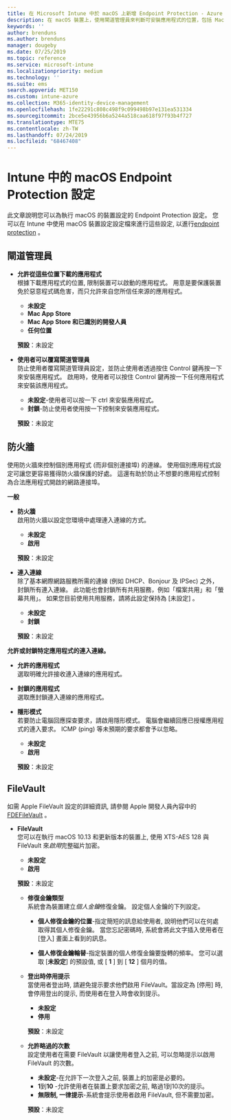 ```yaml
---
title: 在 Microsoft Intune 中於 macOS 上新增 Endpoint Protection - Azure | Microsoft Docs
description: 在 macOS 裝置上，使用閘道管理員來判斷可安裝應用程式的位置，包括 Mac App Store。 此外，也使用 Microsoft Intune 來啟用或設定防火牆以允許特定應用程式、封鎖特定應用程式、使用隱形模式，甚至是封鎖特定類型的連入連線。
keywords: ''
author: brenduns
ms.author: brenduns
manager: dougeby
ms.date: 07/25/2019
ms.topic: reference
ms.service: microsoft-intune
ms.localizationpriority: medium
ms.technology: ''
ms.suite: ems
search.appverid: MET150
ms.custom: intune-azure
ms.collection: M365-identity-device-management
ms.openlocfilehash: 1fe22291c808c498f9c099498b97e131ea531334
ms.sourcegitcommit: 2bce5e43956b6a5244a518caa618f97f93b4f727
ms.translationtype: MTE75
ms.contentlocale: zh-TW
ms.lasthandoff: 07/24/2019
ms.locfileid: "68467408"
---
```

# <a name="macos-endpoint-protection-settings-in-intune"></a>Intune 中的 macOS Endpoint Protection 設定  

此文章說明您可以為執行 macOS 的裝置設定的 Endpoint Protection 設定。 您可以在 Intune 中使用 macOS 裝置設定設定檔來進行這些設定, 以進行[endpoint protection](endpoint-protection-configure.md) 。  

## <a name="gatekeeper"></a>閘道管理員  

- **允許從這些位置下載的應用程式**  
  根據下載應用程式的位置, 限制裝置可以啟動的應用程式。 用意是要保護裝置免於惡意程式碼危害，而只允許來自您所信任來源的應用程式。  

  - **未設定**  
  - **Mac App Store**  
  - **Mac App Store 和已識別的開發人員**  
  - **任何位置**  

  **預設**：未設定  

- **使用者可以覆寫閘道管理員**  
  防止使用者覆寫閘道管理員設定，並防止使用者透過按住 Control 鍵再按一下來安裝應用程式。 啟用時，使用者可以按住 Control 鍵再按一下任何應用程式來安裝該應用程式。  
 
  - **未設定**-使用者可以按一下 ctrl 來安裝應用程式。  
  - **封鎖**-防止使用者使用按一下控制來安裝應用程式。  

  **預設**：未設定  

## <a name="firewall"></a>防火牆  

使用防火牆來控制個別應用程式 (而非個別連接埠) 的連線。 使用個別應用程式設定可讓您更容易獲得防火牆保護的好處。 這還有助於防止不想要的應用程式控制為合法應用程式開啟的網路連接埠。  

**一般**
- **防火牆**  
  啟用防火牆以設定您環境中處理連入連線的方式。  
  - **未設定**  
  - **啟用**  

  **預設**：未設定  

- **連入連線**  
  除了基本網際網路服務所需的連線 (例如 DHCP、Bonjour 及 IPSec) 之外，封鎖所有連入連線。 此功能也會封鎖所有共用服務，例如「檔案共用」和「螢幕共用」。 如果您目前使用共用服務，請將此設定保持為 [未設定]  。  
  - **未設定**  
  - **封鎖**  

  **預設**：未設定  

**允許或封鎖特定應用程式的連入連線。**  

  - **允許的應用程式**  
    選取明確允許接收連入連線的應用程式。  

  - **封鎖的應用程式**  
    選取應封鎖連入連線的應用程式。  

  - **隱形模式**  
    若要防止電腦回應探查要求，請啟用隱形模式。 電腦會繼續回應已授權應用程式的連入要求。 ICMP (ping) 等未預期的要求都會予以忽略。  
    - **未設定**  
    - **啟用**  

    **預設**：未設定  

## <a name="filevault"></a>FileVault  
如需 Apple FileVault 設定的詳細資訊, 請參閱 Apple 開發人員內容中的[FDEFileVault](https://developer.apple.com/documentation/devicemanagement/fdefilevault) 。 

- **FileVault**  
  您可以在執行 macOS 10.13 和更新版本的裝置上, 使用 XTS-AES 128 與 FileVault 來*啟用*完整磁片加密。  
  - **未設定**  
  - **啟用**  

  **預設**：未設定  

  - **修復金鑰類型**  
    系統會為裝置建立*個人金鑰*修復金鑰。 設定個人金鑰的下列設定。  

    - **個人修復金鑰的位置**-指定簡短的訊息給使用者, 說明他們可以在何處取得其個人修復金鑰。 當您忘記密碼時, 系統會將此文字插入使用者在 [登入] 畫面上看到的訊息。  
      
    - **個人修復金鑰輪替**-指定裝置的個人修復金鑰要旋轉的頻率。 您可以選取 [**未設定**] 的預設值, 或 [ **1** ] 到 [ **12** ] 個月的值。  

  - **登出時停用提示**  
    當使用者登出時, 請避免提示要求他們啟用 FileVault。當設定為 [停用] 時, 會停用登出的提示, 而使用者在登入時會收到提示。  
    - **未設定**  
    - **停用**  

    **預設**：未設定  

  - **允許略過的次數**  
  設定使用者在需要 FileVault 以讓使用者登入之前, 可以忽略提示以啟用 FileVault 的次數。  

    - **未設定**-在允許下一次登入之前, 裝置上的加密是必要的。  
    - **1**到**10** -允許使用者在裝置上要求加密之前, 略過1到10次的提示。  
    - **無限制, 一律提示**-系統會提示使用者啟用 FileVault, 但不需要加密。  
 
    **預設**：未設定  


